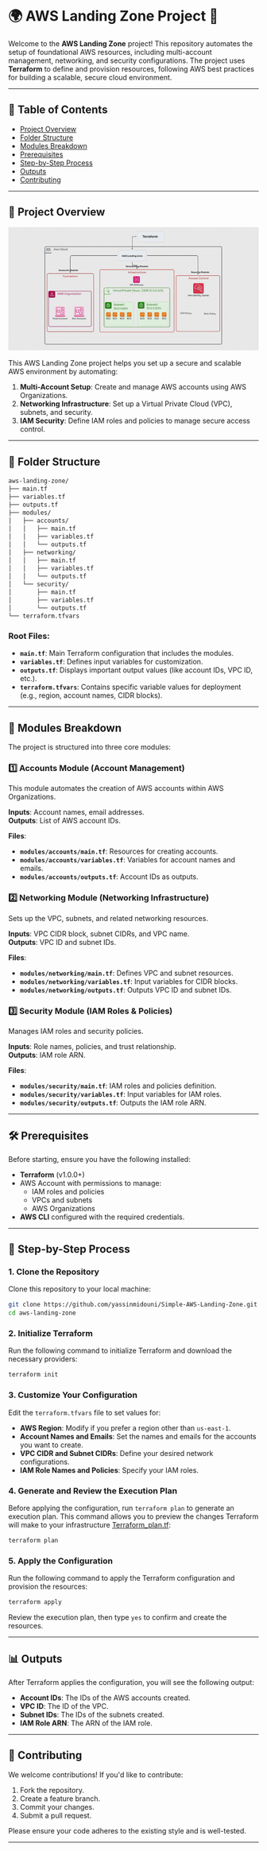 # 🌍 AWS Landing Zone Project 🚀

Welcome to the **AWS Landing Zone** project! This repository automates the setup of foundational AWS resources, including multi-account management, networking, and security configurations. The project uses **Terraform** to define and provision resources, following AWS best practices for building a scalable, secure cloud environment.

---

## 📜 Table of Contents

- [Project Overview](#project-overview)
- [Folder Structure](#folder-structure)
- [Modules Breakdown](#modules-breakdown)
- [Prerequisites](#prerequisites)
- [Step-by-Step Process](#step-by-step-process)
- [Outputs](#outputs)
- [Contributing](#contributing)


---

## 🚀 Project Overview
![Alt Text](awlandingzone.gif)

This AWS Landing Zone project helps you set up a secure and scalable AWS environment by automating:

1. **Multi-Account Setup**: Create and manage AWS accounts using AWS Organizations.
2. **Networking Infrastructure**: Set up a Virtual Private Cloud (VPC), subnets, and security.
3. **IAM Security**: Define IAM roles and policies to manage secure access control.

---

## 📂 Folder Structure

```plaintext
aws-landing-zone/
├── main.tf
├── variables.tf
├── outputs.tf
├── modules/
│   ├── accounts/
│   │   ├── main.tf
│   │   ├── variables.tf
│   │   └── outputs.tf
│   ├── networking/
│   │   ├── main.tf
│   │   ├── variables.tf
│   │   └── outputs.tf
│   └── security/
│       ├── main.tf
│       ├── variables.tf
│       └── outputs.tf
└── terraform.tfvars
```

### Root Files:
- **`main.tf`**: Main Terraform configuration that includes the modules.
- **`variables.tf`**: Defines input variables for customization.
- **`outputs.tf`**: Displays important output values (like account IDs, VPC ID, etc.).
- **`terraform.tfvars`**: Contains specific variable values for deployment (e.g., region, account names, CIDR blocks).

---

## 🔧 Modules Breakdown

The project is structured into three core modules:

### 1️⃣ Accounts Module (Account Management)

This module automates the creation of AWS accounts within AWS Organizations.

**Inputs**: Account names, email addresses.  
**Outputs**: List of AWS account IDs.

**Files**:
- **`modules/accounts/main.tf`**: Resources for creating accounts.
- **`modules/accounts/variables.tf`**: Variables for account names and emails.
- **`modules/accounts/outputs.tf`**: Account IDs as outputs.

### 2️⃣ Networking Module (Networking Infrastructure)

Sets up the VPC, subnets, and related networking resources.

**Inputs**: VPC CIDR block, subnet CIDRs, and VPC name.  
**Outputs**: VPC ID and subnet IDs.

**Files**:
- **`modules/networking/main.tf`**: Defines VPC and subnet resources.
- **`modules/networking/variables.tf`**: Input variables for CIDR blocks.
- **`modules/networking/outputs.tf`**: Outputs VPC ID and subnet IDs.

### 3️⃣ Security Module (IAM Roles & Policies)

Manages IAM roles and security policies.

**Inputs**: Role names, policies, and trust relationship.  
**Outputs**: IAM role ARN.

**Files**:
- **`modules/security/main.tf`**: IAM roles and policies definition.
- **`modules/security/variables.tf`**: Input variables for IAM roles.
- **`modules/security/outputs.tf`**: Outputs the IAM role ARN.

---

## 🛠️ Prerequisites

Before starting, ensure you have the following installed:

- **Terraform** (v1.0.0+)
- AWS Account with permissions to manage:
  - IAM roles and policies
  - VPCs and subnets
  - AWS Organizations
- **AWS CLI** configured with the required credentials.

---

## 📝 Step-by-Step Process

### 1. Clone the Repository

Clone this repository to your local machine:

```bash
git clone https://github.com/yassinmidouni/Simple-AWS-Landing-Zone.git
cd aws-landing-zone
```

### 2. Initialize Terraform

Run the following command to initialize Terraform and download the necessary providers:

```bash
terraform init
```

### 3. Customize Your Configuration

Edit the `terraform.tfvars` file to set values for:

- **AWS Region**: Modify if you prefer a region other than `us-east-1`.
- **Account Names and Emails**: Set the names and emails for the accounts you want to create.
- **VPC CIDR and Subnet CIDRs**: Define your desired network configurations.
- **IAM Role Names and Policies**: Specify your IAM roles.

### 4. Generate and Review the Execution Plan

Before applying the configuration, run `terraform plan` to generate an execution plan. This command allows you to preview the changes Terraform will make to your infrastructure [Terraform_plan.tf](Terraform_plan.tf):

```bash
terraform plan
```

### 5. Apply the Configuration

Run the following command to apply the Terraform configuration and provision the resources:

```bash
terraform apply
```

Review the execution plan, then type `yes` to confirm and create the resources.

---

## 📊 Outputs

After Terraform applies the configuration, you will see the following output:

- **Account IDs**: The IDs of the AWS accounts created.
- **VPC ID**: The ID of the VPC.
- **Subnet IDs**: The IDs of the subnets created.
- **IAM Role ARN**: The ARN of the IAM role.

---

## 🤝 Contributing

We welcome contributions! If you'd like to contribute:

1. Fork the repository.
2. Create a feature branch.
3. Commit your changes.
4. Submit a pull request.

Please ensure your code adheres to the existing style and is well-tested.

---


